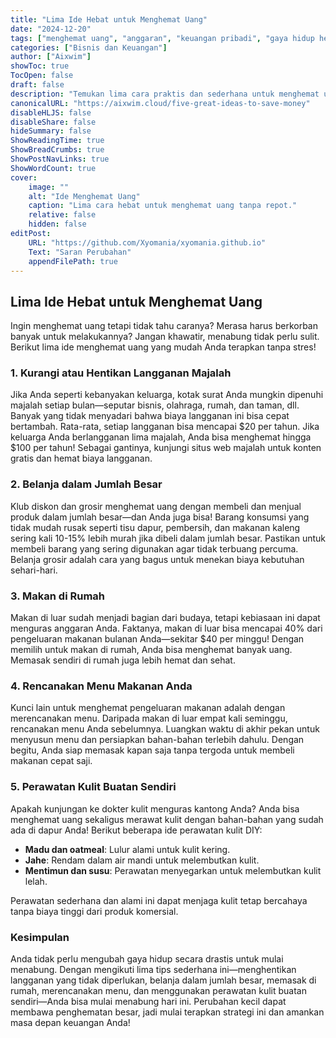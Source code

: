 ```yaml
---
title: "Lima Ide Hebat untuk Menghemat Uang"
date: "2024-12-20"
tags: ["menghemat uang", "anggaran", "keuangan pribadi", "gaya hidup hemat", "tips menghemat"]
categories: ["Bisnis dan Keuangan"]
author: ["Aixwim"]
showToc: true
TocOpen: false
draft: false
description: "Temukan lima cara praktis dan sederhana untuk menghemat uang tanpa mengorbankan gaya hidup Anda. Mulailah menabung hari ini!"
canonicalURL: "https://aixwim.cloud/five-great-ideas-to-save-money"
disableHLJS: false
disableShare: false
hideSummary: false
ShowReadingTime: true
ShowBreadCrumbs: true
ShowPostNavLinks: true
ShowWordCount: true
cover:
    image: ""
    alt: "Ide Menghemat Uang"
    caption: "Lima cara hebat untuk menghemat uang tanpa repot."
    relative: false
    hidden: false
editPost:
    URL: "https://github.com/Xyomania/xyomania.github.io"
    Text: "Saran Perubahan"
    appendFilePath: true
---
```


## Lima Ide Hebat untuk Menghemat Uang

Ingin menghemat uang tetapi tidak tahu caranya? Merasa harus berkorban banyak untuk melakukannya? Jangan khawatir, menabung tidak perlu sulit. Berikut lima ide menghemat uang yang mudah Anda terapkan tanpa stres!

### **1. Kurangi atau Hentikan Langganan Majalah**

Jika Anda seperti kebanyakan keluarga, kotak surat Anda mungkin dipenuhi majalah setiap bulan—seputar bisnis, olahraga, rumah, dan taman, dll. Banyak yang tidak menyadari bahwa biaya langganan ini bisa cepat bertambah. Rata-rata, setiap langganan bisa mencapai $20 per tahun. Jika keluarga Anda berlangganan lima majalah, Anda bisa menghemat hingga $100 per tahun! Sebagai gantinya, kunjungi situs web majalah untuk konten gratis dan hemat biaya langganan.

### **2. Belanja dalam Jumlah Besar**

Klub diskon dan grosir menghemat uang dengan membeli dan menjual produk dalam jumlah besar—dan Anda juga bisa! Barang konsumsi yang tidak mudah rusak seperti tisu dapur, pembersih, dan makanan kaleng sering kali 10-15% lebih murah jika dibeli dalam jumlah besar. Pastikan untuk membeli barang yang sering digunakan agar tidak terbuang percuma. Belanja grosir adalah cara yang bagus untuk menekan biaya kebutuhan sehari-hari.

### **3. Makan di Rumah**

Makan di luar sudah menjadi bagian dari budaya, tetapi kebiasaan ini dapat menguras anggaran Anda. Faktanya, makan di luar bisa mencapai 40% dari pengeluaran makanan bulanan Anda—sekitar $40 per minggu! Dengan memilih untuk makan di rumah, Anda bisa menghemat banyak uang. Memasak sendiri di rumah juga lebih hemat dan sehat.

### **4. Rencanakan Menu Makanan Anda**

Kunci lain untuk menghemat pengeluaran makanan adalah dengan merencanakan menu. Daripada makan di luar empat kali seminggu, rencanakan menu Anda sebelumnya. Luangkan waktu di akhir pekan untuk menyusun menu dan persiapkan bahan-bahan terlebih dahulu. Dengan begitu, Anda siap memasak kapan saja tanpa tergoda untuk membeli makanan cepat saji.

### **5. Perawatan Kulit Buatan Sendiri**

Apakah kunjungan ke dokter kulit menguras kantong Anda? Anda bisa menghemat uang sekaligus merawat kulit dengan bahan-bahan yang sudah ada di dapur Anda! Berikut beberapa ide perawatan kulit DIY:

- **Madu dan oatmeal**: Lulur alami untuk kulit kering.  
- **Jahe**: Rendam dalam air mandi untuk melembutkan kulit.  
- **Mentimun dan susu**: Perawatan menyegarkan untuk melembutkan kulit lelah.  

Perawatan sederhana dan alami ini dapat menjaga kulit tetap bercahaya tanpa biaya tinggi dari produk komersial.

### **Kesimpulan**

Anda tidak perlu mengubah gaya hidup secara drastis untuk mulai menabung. Dengan mengikuti lima tips sederhana ini—menghentikan langganan yang tidak diperlukan, belanja dalam jumlah besar, memasak di rumah, merencanakan menu, dan menggunakan perawatan kulit buatan sendiri—Anda bisa mulai menabung hari ini. Perubahan kecil dapat membawa penghematan besar, jadi mulai terapkan strategi ini dan amankan masa depan keuangan Anda!
